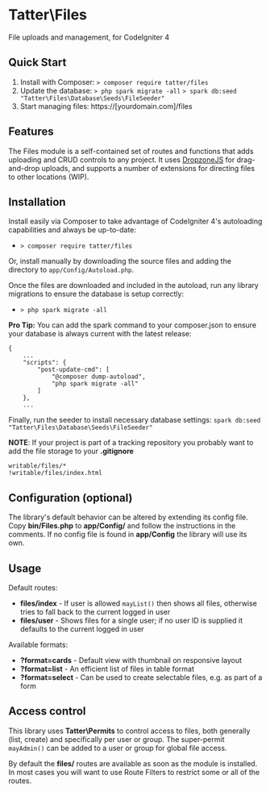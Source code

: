# Tatter\Files
File uploads and management, for CodeIgniter 4

## Quick Start

1. Install with Composer: `> composer require tatter/files`
2. Update the database: `> php spark migrate -all` `> spark db:seed "Tatter\Files\Database\Seeds\FileSeeder"`
3. Start managing files: https://[yourdomain.com]/files

## Features

The Files module is a self-contained set of routes and functions that adds uploading and
CRUD controls to any project. It uses [DropzoneJS](https://www.dropzonejs.com) for
drag-and-drop uploads, and supports a number of extensions for directing files to other
locations (WIP).

## Installation

Install easily via Composer to take advantage of CodeIgniter 4's autoloading capabilities
and always be up-to-date:
* `> composer require tatter/files`

Or, install manually by downloading the source files and adding the directory to
`app/Config/Autoload.php`.

Once the files are downloaded and included in the autoload, run any library migrations
to ensure the database is setup correctly:
* `> php spark migrate -all`

**Pro Tip:** You can add the spark command to your composer.json to ensure your database is
always current with the latest release:
```
{
	...
    "scripts": {
        "post-update-cmd": [
            "@composer dump-autoload",
            "php spark migrate -all"
        ]
    },
	...
```

Finally, run the seeder to install necessary database settings:
`spark db:seed "Tatter\Files\Database\Seeds\FileSeeder"`

**NOTE**: If your project is part of a tracking repository you probably want to add the file
storage to your **.gitignore**
```
writable/files/*
!writable/files/index.html
```

## Configuration (optional)

The library's default behavior can be altered by extending its config file. Copy
**bin/Files.php** to **app/Config/** and follow the instructions
in the comments. If no config file is found in **app/Config** the library will use its own.

## Usage

Default routes:
* **files/index** - If user is allowed `mayList()` then shows all files, otherwise tries to fall back to the current logged in user
* **files/user** - Shows files for a single user; if no user ID is supplied it defaults to the current logged in user

Available formats:
* **?format=cards** - Default view with thumbnail on responsive layout
* **?format=list** - An efficient list of files in table format
* **?format=select** - Can be used to create selectable files, e.g. as part of a form

## Access control

This library uses **Tatter\Permits** to control access to files, both generally (list, create)
and specifically per user or group. The super-permit `mayAdmin()` can be added to a user or
group for global file access.

By default the **files/** routes are available as soon as the module is installed. In most
cases you will want to use Route Filters to restrict some or all of the routes.
